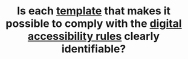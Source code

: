 ---
title: Is each [template](#gabarit) that makes it possible to comply with the [digital accessibility rules](#regles-d-accessibilite-numerique) clearly identifiable?
---